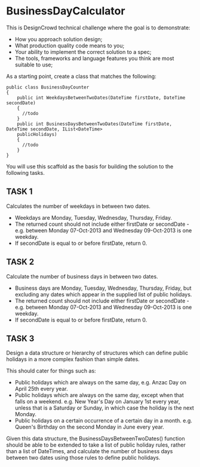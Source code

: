 # BusinessDayCalculator

This is DesignCrowd technical challenge where the goal is to demonstrate:

* How you approach solution design;
* What production quality code means to you;
* Your ability to implement the correct solution to a spec;
* The tools, frameworks and language features you think are most suitable to use;


As a starting point, create a class that matches the following:
```
public class BusinessDayCounter
{
    public int WeekdaysBetweenTwoDates(DateTime firstDate, DateTime secondDate)
    {
      //todo
    }
    public int BusinessDaysBetweenTwoDates(DateTime firstDate, DateTime secondDate, IList<DateTime>
    publicHolidays)
    {
      //todo
    }
}
```

You will use this scaffold as the basis for building the solution to the following tasks.

## TASK 1

Calculates the number of weekdays in between two dates.
* Weekdays are Monday, Tuesday, Wednesday, Thursday, Friday.
* The returned count should not include either firstDate or secondDate - e.g. between Monday 07-Oct-2013 and Wednesday 09-Oct-2013 is one weekday.
* If secondDate is equal to or before firstDate, return 0.

## TASK 2

Calculate the number of business days in between two dates.
* Business days are Monday, Tuesday, Wednesday, Thursday, Friday, but excluding any dates which appear in the supplied list of public holidays.
* The returned count should not include either firstDate or secondDate - e.g. between Monday 07-Oct-2013 and Wednesday 09-Oct-2013 is one weekday.
* If secondDate is equal to or before firstDate, return 0.

## TASK 3

Design a data structure or hierarchy of structures which can define public holidays in a more complex fashion than simple dates.

This should cater for things such as:
* Public holidays which are always on the same day, e.g. Anzac Day on April 25th every year.
* Public holidays which are always on the same day, except when that falls on a weekend. e.g. New Year's Day on January 1st every year, unless that is a Saturday or Sunday, in which case the holiday is the next Monday.
* Public holidays on a certain occurrence of a certain day in a month. e.g. Queen's Birthday on the second Monday in June every year.
  
Given this data structure, the BusinessDaysBetweenTwoDates() function should be able to be extended to take a list of public holiday rules, rather than a list of DateTimes, and calculate the number of business days between two dates using those rules to define public holidays.



